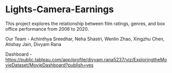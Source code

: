 # Lights-Camera-Earnings
This project explores the relationship between film ratings, genres, and box office performance from 2006 to 2020.

Our Team - Achinthya Sreedhar, Neha Shastri, Wenlin Zhao, Xingzhu Chen, Atishay Jain, Divyam Rana

Dashboard - https://public.tableau.com/app/profile/divyam.rana5237/viz/ExploringtheMovieDataset/MovieDashboard?publish=yes
